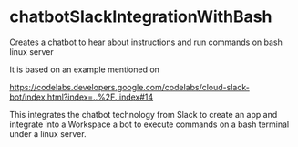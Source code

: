 # chatbotSlackIntegrationWithBash
Creates a chatbot to hear about instructions and run commands on bash linux server

It is based on an example mentioned on 

https://codelabs.developers.google.com/codelabs/cloud-slack-bot/index.html?index=..%2F..index#14


This integrates the chatbot technology from Slack to create an app and integrate into a Workspace a bot to execute commands on a bash terminal under a linux server.


